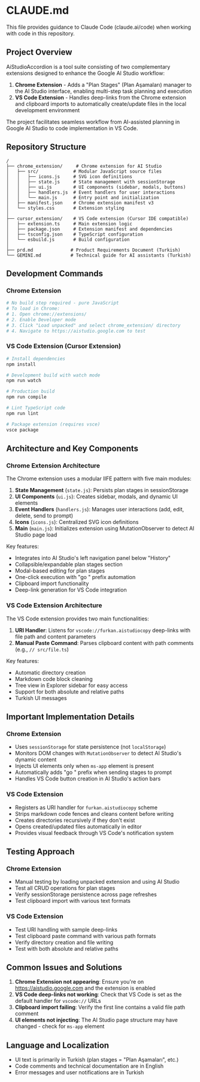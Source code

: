 # CLAUDE.md

This file provides guidance to Claude Code (claude.ai/code) when working with code in this repository.

## Project Overview

AiStudioAccordion is a tool suite consisting of two complementary extensions designed to enhance the Google AI Studio workflow:

1. **Chrome Extension** - Adds a "Plan Stages" (Plan Aşamaları) manager to the AI Studio interface, enabling multi-step task planning and execution
2. **VS Code Extension** - Handles deep-links from the Chrome extension and clipboard imports to automatically create/update files in the local development environment

The project facilitates seamless workflow from AI-assisted planning in Google AI Studio to code implementation in VS Code.

## Repository Structure

```
/
├── chrome_extension/     # Chrome extension for AI Studio
│   ├── src/             # Modular JavaScript source files
│   │   ├── icons.js     # SVG icon definitions
│   │   ├── state.js     # State management with sessionStorage
│   │   ├── ui.js        # UI components (sidebar, modals, buttons)
│   │   ├── handlers.js  # Event handlers for user interactions
│   │   └── main.js      # Entry point and initialization
│   ├── manifest.json    # Chrome extension manifest v3
│   └── styles.css       # Extension styling
│
├── cursor_extension/    # VS Code extension (Cursor IDE compatible)
│   ├── extension.ts     # Main extension logic
│   ├── package.json     # Extension manifest and dependencies
│   ├── tsconfig.json    # TypeScript configuration
│   └── esbuild.js       # Build configuration
│
├── prd.md              # Product Requirements Document (Turkish)
└── GEMINI.md           # Technical guide for AI assistants (Turkish)
```

## Development Commands

### Chrome Extension
```bash
# No build step required - pure JavaScript
# To load in Chrome:
# 1. Open chrome://extensions/
# 2. Enable Developer mode
# 3. Click "Load unpacked" and select chrome_extension/ directory
# 4. Navigate to https://aistudio.google.com to test
```

### VS Code Extension (Cursor Extension)
```bash
# Install dependencies
npm install

# Development build with watch mode
npm run watch

# Production build
npm run compile

# Lint TypeScript code
npm run lint

# Package extension (requires vsce)
vsce package
```

## Architecture and Key Components

### Chrome Extension Architecture

The Chrome extension uses a modular IIFE pattern with five main modules:

1. **State Management** (`state.js`): Persists plan stages in sessionStorage
2. **UI Components** (`ui.js`): Creates sidebar, modals, and dynamic UI elements
3. **Event Handlers** (`handlers.js`): Manages user interactions (add, edit, delete, send to prompt)
4. **Icons** (`icons.js`): Centralized SVG icon definitions
5. **Main** (`main.js`): Initializes extension using MutationObserver to detect AI Studio page load

Key features:
- Integrates into AI Studio's left navigation panel below "History"
- Collapsible/expandable plan stages section
- Modal-based editing for plan stages
- One-click execution with "go " prefix automation
- Clipboard import functionality
- Deep-link generation for VS Code integration

### VS Code Extension Architecture

The VS Code extension provides two main functionalities:

1. **URI Handler**: Listens for `vscode://furkan.aistudiocopy` deep-links with file path and content parameters
2. **Manual Paste Command**: Parses clipboard content with path comments (e.g., `// src/file.ts`)

Key features:
- Automatic directory creation
- Markdown code block cleaning
- Tree view in Explorer sidebar for easy access
- Support for both absolute and relative paths
- Turkish UI messages

## Important Implementation Details

### Chrome Extension
- Uses `sessionStorage` for state persistence (not `localStorage`)
- Monitors DOM changes with `MutationObserver` to detect AI Studio's dynamic content
- Injects UI elements only when `ms-app` element is present
- Automatically adds "go " prefix when sending stages to prompt
- Handles VS Code button creation in AI Studio's action bars

### VS Code Extension
- Registers as URI handler for `furkan.aistudiocopy` scheme
- Strips markdown code fences and cleans content before writing
- Creates directories recursively if they don't exist
- Opens created/updated files automatically in editor
- Provides visual feedback through VS Code's notification system

## Testing Approach

### Chrome Extension
- Manual testing by loading unpacked extension and using AI Studio
- Test all CRUD operations for plan stages
- Verify sessionStorage persistence across page refreshes
- Test clipboard import with various text formats

### VS Code Extension
- Test URI handling with sample deep-links
- Test clipboard paste command with various path formats
- Verify directory creation and file writing
- Test with both absolute and relative paths

## Common Issues and Solutions

1. **Chrome Extension not appearing**: Ensure you're on https://aistudio.google.com and the extension is enabled
2. **VS Code deep-links not working**: Check that VS Code is set as the default handler for `vscode://` URLs
3. **Clipboard import failing**: Verify the first line contains a valid file path comment
4. **UI elements not injecting**: The AI Studio page structure may have changed - check for `ms-app` element

## Language and Localization

- UI text is primarily in Turkish (plan stages = "Plan Aşamaları", etc.)
- Code comments and technical documentation are in English
- Error messages and user notifications are in Turkish
